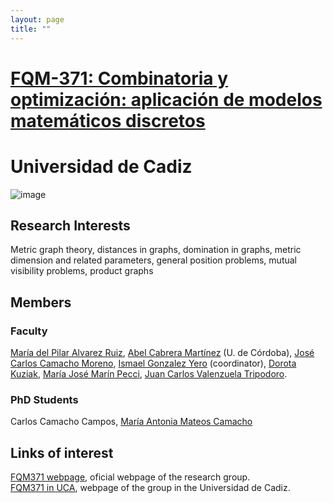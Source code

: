 ```yaml
---
layout: page
title: ""
---
```


# [FQM-371: Combinatoria y optimización: aplicación de modelos matemáticos discretos](https://fqm371.uca.es/)

# Universidad de Cadiz

![image](/directory-groups/fqm-371.jpg)


## Research Interests

Metric graph theory, distances in graphs, domination in graphs, metric dimension and related parameters, general position problems, mutual visibility problems, product graphs

## Members

### Faculty
[María del Pilar Alvarez Ruiz](https://produccioncientifica.uca.es/investigadores/120102/detalle), [Abel Cabrera Martínez](https://www.uco.es/dptos/matematicas/index.php/en/personal-2/personal-docente-e-investigador/matematica-aplicada/42)  (U. de Córdoba), [José Carlos Camacho Moreno](https://produccioncientifica.uca.es/investigadores/112234/detalle), [Ismael Gonzalez Yero](https://d101.uca.es/pags-personales-ismael-gonzalez-index_html/) (coordinator), [Dorota Kuziak](https://produccioncientifica.uca.es/investigadores/112811/detalle), [María José Marín Pecci](https://produccioncientifica.uca.es/investigadores/112927/detalle), [Juan Carlos Valenzuela Tripodoro](https://produccioncientifica.uca.es/investigadores/113566/detalle).


### PhD Students

Carlos Camacho Campos, [María Antonia Mateos Camacho](https://produccioncientifica.uca.es/investigadores/351739/detalle)


## Links of interest

[FQM371 webpage](https://fqm371.uca.es/), oficial webpage of the research group. <br />
[FQM371 in UCA](https://produccioncientifica.uca.es/grupos/7791/detalle), webpage of the group in the Universidad de Cadiz. <br />
